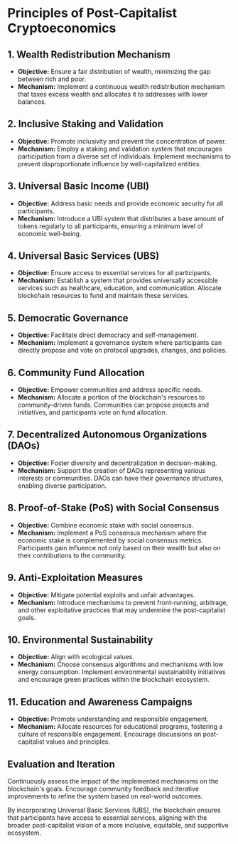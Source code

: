 # Principles of Post-Capitalist Cryptoeconomics

## 1. Wealth Redistribution Mechanism
   - **Objective:** Ensure a fair distribution of wealth, minimizing the gap between rich and poor.
   - **Mechanism:** Implement a continuous wealth redistribution mechanism that taxes excess wealth and allocates it to addresses with lower balances.

## 2. Inclusive Staking and Validation
   - **Objective:** Promote inclusivity and prevent the concentration of power.
   - **Mechanism:** Employ a staking and validation system that encourages participation from a diverse set of individuals. Implement mechanisms to prevent disproportionate influence by well-capitalized entities.

## 3. Universal Basic Income (UBI)
   - **Objective:** Address basic needs and provide economic security for all participants.
   - **Mechanism:** Introduce a UBI system that distributes a base amount of tokens regularly to all participants, ensuring a minimum level of economic well-being.

## 4. Universal Basic Services (UBS)
   - **Objective:** Ensure access to essential services for all participants.
   - **Mechanism:** Establish a system that provides universally accessible services such as healthcare, education, and communication. Allocate blockchain resources to fund and maintain these services.

## 5. Democratic Governance
   - **Objective:** Facilitate direct democracy and self-management.
   - **Mechanism:** Implement a governance system where participants can directly propose and vote on protocol upgrades, changes, and policies.

## 6. Community Fund Allocation
   - **Objective:** Empower communities and address specific needs.
   - **Mechanism:** Allocate a portion of the blockchain's resources to community-driven funds. Communities can propose projects and initiatives, and participants vote on fund allocation.

## 7. Decentralized Autonomous Organizations (DAOs)
   - **Objective:** Foster diversity and decentralization in decision-making.
   - **Mechanism:** Support the creation of DAOs representing various interests or communities. DAOs can have their governance structures, enabling diverse participation.

## 8. Proof-of-Stake (PoS) with Social Consensus
   - **Objective:** Combine economic stake with social consensus.
   - **Mechanism:** Implement a PoS consensus mechanism where the economic stake is complemented by social consensus metrics. Participants gain influence not only based on their wealth but also on their contributions to the community.

## 9. Anti-Exploitation Measures
   - **Objective:** Mitigate potential exploits and unfair advantages.
   - **Mechanism:** Introduce mechanisms to prevent front-running, arbitrage, and other exploitative practices that may undermine the post-capitalist goals.

## 10. Environmental Sustainability
   - **Objective:** Align with ecological values.
   - **Mechanism:** Choose consensus algorithms and mechanisms with low energy consumption. Implement environmental sustainability initiatives and encourage green practices within the blockchain ecosystem.

## 11. Education and Awareness Campaigns
   - **Objective:** Promote understanding and responsible engagement.
   - **Mechanism:** Allocate resources for educational programs, fostering a culture of responsible engagement. Encourage discussions on post-capitalist values and principles.

## Evaluation and Iteration
Continuously assess the impact of the implemented mechanisms on the blockchain's goals. Encourage community feedback and iterative improvements to refine the system based on real-world outcomes.

By incorporating Universal Basic Services (UBS), the blockchain ensures that participants have access to essential services, aligning with the broader post-capitalist vision of a more inclusive, equitable, and supportive ecosystem.